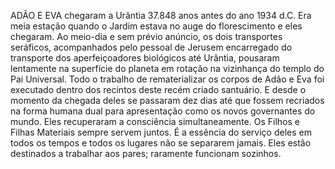 ﻿ADÃO E EVA chegaram a Urântia 37.848 anos antes do ano 1934 d.C. Era meia estação quando o Jardim estava no auge do florescimento e eles chegaram. Ao meio-dia e sem prévio anúncio, os dois transportes seráficos, acompanhados pelo pessoal de Jerusem encarregado do transporte dos aperfeiçoadores biológicos até Urântia, pousaram lentamente na superfície do planeta em rotação na vizinhança do templo do Pai Universal. Todo o trabalho de rematerializar os corpos de Adão e Eva foi executado dentro dos recintos deste recém criado santuário. E desde o momento da chegada deles se passaram dez dias até que fossem recriados na forma humana dual para apresentação como os novos governantes do mundo. Eles recuperaram a consciência simultaneamente. Os Filhos e Filhas Materiais sempre servem juntos. É a essência do serviço deles em todos os tempos e todos os lugares não se separarem jamais. Eles estão destinados a trabalhar aos pares; raramente funcionam sozinhos.